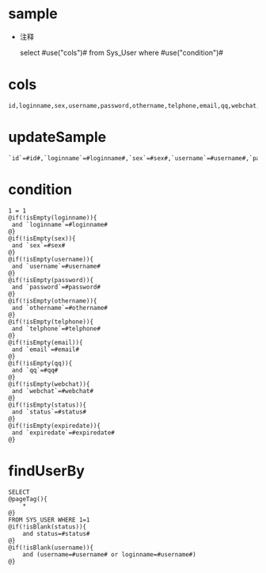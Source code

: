 sample
===
* 注释

	select #use("cols")# from Sys_User where #use("condition")#

cols
===

	id,loginname,sex,username,password,othername,telphone,email,qq,webchat,status,expiredate

updateSample
===

	`id`=#id#,`loginname`=#loginname#,`sex`=#sex#,`username`=#username#,`password`=#password#,`othername`=#othername#,`telphone`=#telphone#,`email`=#email#,`qq`=#qq#,`webchat`=#webchat#,`status`=#status#,`expiredate`=#expiredate#

condition
===

	1 = 1  
	@if(!isEmpty(loginname)){
	 and `loginname`=#loginname#
	@}
	@if(!isEmpty(sex)){
	 and `sex`=#sex#
	@}
	@if(!isEmpty(username)){
	 and `username`=#username#
	@}
	@if(!isEmpty(password)){
	 and `password`=#password#
	@}
	@if(!isEmpty(othername)){
	 and `othername`=#othername#
	@}
	@if(!isEmpty(telphone)){
	 and `telphone`=#telphone#
	@}
	@if(!isEmpty(email)){
	 and `email`=#email#
	@}
	@if(!isEmpty(qq)){
	 and `qq`=#qq#
	@}
	@if(!isEmpty(webchat)){
	 and `webchat`=#webchat#
	@}
	@if(!isEmpty(status)){
	 and `status`=#status#
	@}
	@if(!isEmpty(expiredate)){
	 and `expiredate`=#expiredate#
	@}
	
findUserBy
===

	SELECT 
	@pageTag(){
		*
	@} 
	FROM SYS_USER WHERE 1=1
	@if(!isBlank(status)){
		and status=#status#
	@} 
	@if(!isBlank(username)){
		and (username=#username# or loginname=#username#)
	@}
